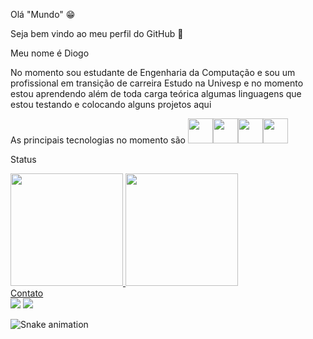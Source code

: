 Olá "Mundo" :grin:

Seja bem vindo ao meu perfil do GitHub :flags:

Meu nome é Diogo

No momento sou estudante de Engenharia da Computação e sou um profissional em transição de carreira 
Estudo na Univesp e no momento estou aprendendo além de toda carga teórica algumas linguagens que estou testando e colocando alguns projetos aqui

As principais tecnologias no momento são
<img src="https://cdn.jsdelivr.net/gh/devicons/devicon@latest/icons/html5/html5-original-wordmark.svg" width="40" height="40" /><img src="https://cdn.jsdelivr.net/gh/devicons/devicon@latest/icons/css3/css3-original-wordmark.svg" width="40" height="40" /><img src="https://cdn.jsdelivr.net/gh/devicons/devicon@latest/icons/javascript/javascript-original.svg" width="40" height="40" /><img src="https://cdn.jsdelivr.net/gh/devicons/devicon@latest/icons/python/python-original-wordmark.svg" width="40" height="40" />

Status
<div>
<a href="https://github.com/DsDev13">
<img loading="lazy" height="180em" src="https://github-readme-stats.vercel.app/api/top-langs/?username=DsDev13&layout=compact&langs_count=7&theme=dracula"/>
<img loading="lazy" height="180em" src="https://github-readme-stats.vercel.app/api?username=DsDev13&show_icons=true&theme=dracula&include_all_commits=true&count_private=true"/>
</div>
Contato 
<div>
<a href = "mailto:dsoares365@gmail.com"><img loading="lazy" src="https://img.shields.io/badge/Gmail-D14836?style=for-the-badge&logo=gmail&logoColor=white" target="_blank"></a>
<a href="https://www.linkedin.com/in/diogopsoares" target="_blank"><img loading="lazy" src="https://img.shields.io/badge/-LinkedIn-%230077B5?style=for-the-badge&logo=linkedin&logoColor=white" target="_blank"></a>   
</div>

![Snake animation](https://github.com/DsDev13/DsDev13/blob/output/github-contribution-grid-snake.svg)



